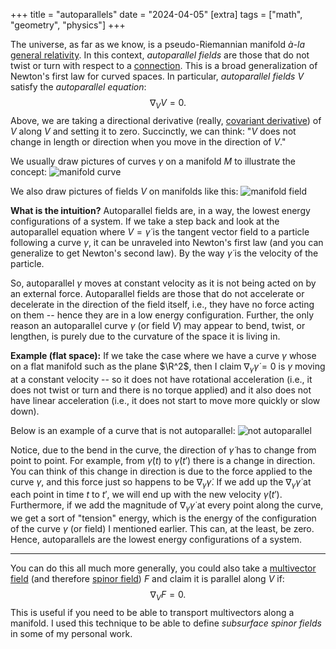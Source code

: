 +++
title = "autoparallels"
date = "2024-04-05"
[extra]
tags = ["math", "geometry", "physics"]
+++

The universe, as far as we know, is a pseudo-Riemannian manifold *à-la* [general relativity](https://en.wikipedia.org/wiki/General_relativity).
In this context, *autoparallel fields* are those that do not twist or turn with respect to a [connection](https://en.wikipedia.org/wiki/Connection_(mathematics)).
This is a broad generalization of Newton's first law for curved spaces.
In particular, *autoparallel fields* $V$ satisfy the *autoparallel equation*:
$$
\nabla_{V}V = 0.
$$
Above, we are taking a directional derivative (really, [covariant derivative](https://en.wikipedia.org/wiki/Covariant_derivative)) of $V$ along $V$ and setting it to zero.
Succinctly, we can think: "$V$ does not change in length or direction when you move in the direction of $V$."

We usually draw pictures of curves $\gamma$ on a manifold $M$ to illustrate the concept:
![manifold curve](/images/blurbs/autoparallels/manifold_curve.svg)

We also draw pictures of fields $V$ on manifolds like this:
![manifold field](/images/blurbs/autoparallels/manifold_field.svg)

**What is the intuition?**
Autoparallel fields are, in a way, the lowest energy configurations of a system.
If we take a step back and look at the autoparallel equation where $V=\dot{\gamma}$ is the tangent vector field to a particle following a curve $\gamma$, it can be unraveled into Newton's first law (and you can generalize to get Newton's second law). 
By the way $\dot{\gamma}$ is the velocity of the particle.

So, autoparallel $\gamma$ moves at constant velocity as it is not being acted on by an external force.
Autoparallel fields are those that do not accelerate or decelerate in the direction of the field itself, i.e., they have no force acting on them -- hence they are in a low energy configuration.
Further, the only reason an autoparallel curve $\gamma$ (or field $V$) may appear to bend, twist, or lengthen, is purely due to the curvature of the space it is living in.

**Example (flat space):** If we take the case where we have a curve $\gamma$ whose on a flat manifold such as the plane $\R^2$, then I claim $\nabla_{\dot{\gamma}}\dot{\gamma} = 0$ is $\gamma$ moving at a constant velocity -- so it does not have rotational acceleration (i.e., it does not twist or turn and there is no torque applied) and it also does not have linear acceleration (i.e., it does not start to move more quickly or slow down).

Below  is an example of a curve that is not autoparallel:
![not autoparallel](/images/blurbs/autoparallels/not_autoparallel.svg)

Notice, due to the bend in the curve, the direction of $\dot{\gamma}$ has to change from point to point. For example, from $\dot{\gamma}(t)$ to $\dot{\gamma}(t')$ there is a change in direction. 
You can think of this change in direction is due to the force applied to the curve $\gamma$, and this force just so happens to be $\nabla_{\dot{\gamma}}\dot{\gamma}$.
If we add up the $\nabla_{\dot{\gamma}}\dot{\gamma}$ at each point in time $t$ to $t'$, we will end up with the new velocity $\dot{\gamma}(t')$.
Furthermore, if we add the magnitude of $\nabla_{\dot{\gamma}}\dot{\gamma}$ at every point along the curve, we get a sort of "tension" energy, which is the energy of the configuration of the curve $\gamma$ (or field) I mentioned earlier.
This can, at the least, be zero. 
Hence, autoparallels are the lowest energy configurations of a system.


---

You can do this all much more generally, you could also take a [multivector field](https://en.wikipedia.org/wiki/Multivector) (and therefore [spinor field](https://en.wikipedia.org/wiki/Spinor)) $F$ and claim it is parallel along $V$ if:
$$
\nabla_{V}F = 0.
$$
This is useful if you need to be able to transport multivectors along a manifold.
I used this technique to be able to define *subsurface spinor fields* in some of my personal work.